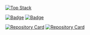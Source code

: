 [![Top Stack](https://widget.realdeveloper.pro/api/top?stack=vuejs,github,php)](https://github.com/danielradosa)

[![Badge](https://widget.realdeveloper.pro/api/badge?title=Languages%20and%20Frameworks&badges=VueJS,Quasar,PHP,Node.js,Express.js,HTML,MongoDB,SASS,JavaScript,CSS)](https://github.com/danielradosa)
[![Badge](https://widget.realdeveloper.pro/api/badge?title=Database%20and%20DevOps&badges=MySQL,MongoDB,Mongoose,Git,GitHub)](https://github.com/danielradosa)

[![Repository Card](https://widget.realdeveloper.pro/api/card?user=danielradosa&repo=DangoTypesDWP&locale=en)](https://github.com/danielradosa/DangoTypesDWP/)
[![Repository Card](https://widget.realdeveloper.pro/api/card?user=danielradosa&repo=superior-assault&locale=en)](https://github.com/danielradosa/superior-assault/)
